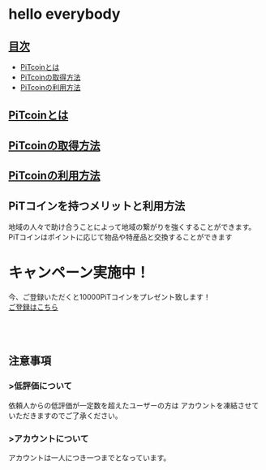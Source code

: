 # hello everybody
## <a href="#index">目次</a>
* [PiTcoinとは](#anchor1)
* [PiTcoinの取得方法](#anchor2)
* [PiTcoinの利用方法](#anchor3)
<a id="#anchor1"></a>

## <a href="#anchor1">PiTcoinとは</a> 

<a id="anchor2"></a>

## <a href="#anchor1">PiTcoinの取得方法</a>  

<a id="anchor3"></a>

## <a href="#anchor2">PiTcoinの利用方法</a>

## PiTコインを持つメリットと利用方法
地域の人々で助け合うことによって地域の繋がりを強くすることができます。<br>
PiTコインはポイントに応じて物品や特産品と交換することができます

# キャンペーン実施中！
今、ご登録いただくと10000PiTコインをプレゼント致します！<br>
[ご登録はこちら]()
<br>
<br>
<br>
<br>
## 注意事項
### >低評価について
依頼人からの低評価が一定数を超えたユーザーの方は
アカウントを凍結させていただきますのでご了承ください。
### >アカウントについて
アカウントは一人につき一つまでとなっています。
